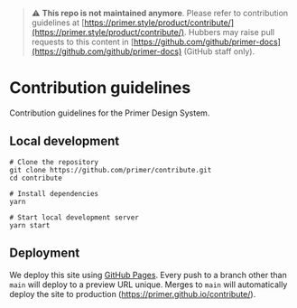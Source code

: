 > :warning: **This repo is not maintained anymore**. Please refer to contribution guidelines at [https://primer.style/product/contribute/](https://primer.style/product/contribute/). Hubbers may raise pull requests to this content in [https://github.com/github/primer-docs](https://github.com/github/primer-docs) (GitHub staff only).

# Contribution guidelines

Contribution guidelines for the Primer Design System.

## Local development

```shell
# Clone the repository
git clone https://github.com/primer/contribute.git
cd contribute

# Install dependencies
yarn

# Start local development server
yarn start
```

## Deployment

We deploy this site using [GitHub Pages](https://pages.github.com/). Every push to a branch other than `main` will deploy to a preview URL unique. Merges to `main` will automatically deploy the site to production (https://primer.github.io/contribute/).
